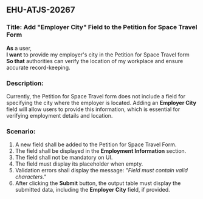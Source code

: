 ## EHU-ATJS-20267

### Title: Add "Employer City" Field to the Petition for Space Travel Form

**As** a user,  
**I want** to provide my employer's city in the Petition for Space Travel form  
**So that** authorities can verify the location of my workplace and ensure accurate record-keeping.

### Description:
Currently, the Petition for Space Travel form does not include a field for specifying the city where the employer is located. Adding an **Employer City** field will allow users to provide this information, which is essential for verifying employment details and location.

### Scenario:
1. A new field shall be added to the Petition for Space Travel Form.
2. The field shall be displayed in the **Employment Information** section.
3. The field shall not be mandatory on UI.
4. The field must display its placeholder when empty.
5. Validation errors shall display the message: *"Field must contain valid characters."*
6. After clicking the **Submit** button, the output table must display the submitted data, including the **Employer City** field, if provided.

